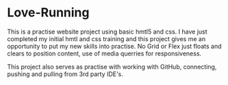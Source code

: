 # Love-Running

This is a practise website project using basic hmtl5 and css. I have just completed my initial hmtl and css training and this project gives me an opportunity to put my new skills into practise.  No Grid or Flex just floats and clears to position content, use of media querries for responsiveness.

This project also serves as practise with working with GitHub, connecting, pushing and pulling from 3rd party IDE's.
